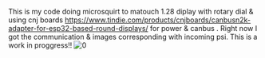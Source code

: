 This is my code doing microsquirt to matouch 1.28 diplay with rotary dial & using cnj boards https://www.tindie.com/products/cnjboards/canbusn2k-adapter-for-esp32-based-round-displays/ for  power & canbus .
Right now I got the communication & images corresponding with incoming psi. This is a work in proggress!!
![0](https://github.com/user-attachments/assets/c9a03ae5-2407-4c74-b212-2f99c7d6be9e)
